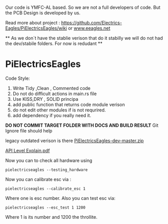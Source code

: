 Our code is YMFC-AL based. So we are not a full developers of code. But the PCB Design is developed by us.


Read more about project : https://github.com/Electrics-Eagles/PiElectricsEagles/wiki or www.eeagles.net


** As we don`t have the stablie verison that do it stabilly we will do not had the dev/stabile folders. For now is redudant **


# PiElectricsEagles


Code Style:

1) Write Tidy ,Clean , Commented code
2) Do not do difficult actions in main.rs file
3) Use KISS,DRY , SOLID principa
4) add public function that returns code module verison
5) do not edit other modules if is not requrired.
6) add dependency if you really need it.


**DO NOT COMMIT TARGET FOLDER WITH DOCS AND BUILD RESULT**
Git Ignore file should help



legacy outdated verison is there [PiElectricsEagles-dev-master.zip](https://github.com/Electrics-Eagles/PiElectricsEagles-dev/files/7818303/PiElectricsEagles-dev-master.zip)

[API Level Explain.pdf](https://github.com/Electrics-Eagles/PiElectricsEagles-dev/files/7818307/API.Level.Explain.pdf)


Now you can to check all hardware using 
```
pielectricseagles --testing_hardware 
```
Now you can calibrate esc via : 
```
pielectricseagles --calibrate_esc 1 
```
Where one is esc number.
Also you can test esc via:
```
pielectricseagles --esc_test 1 1200
```
Where 1 is its number and 1200 the throllite.

